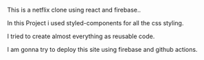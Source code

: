 This is a netflix clone using react and firebase..

In this Project i used styled-components for all the css styling.

I tried to create almost everything as reusable code.

I am gonna try to deploy this site using firebase and github actions.
